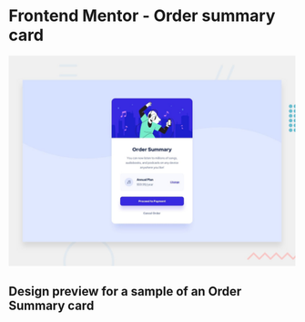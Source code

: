 # Frontend Mentor - Order summary card

![Design preview for the Order summary card coding challenge](./design/desktop-preview.jpg)

## Design preview for a sample of an Order Summary card

